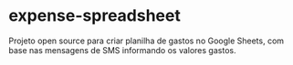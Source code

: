 # expense-spreadsheet
Projeto open source para criar planilha de gastos no Google Sheets, com base nas mensagens de SMS informando os valores gastos.
